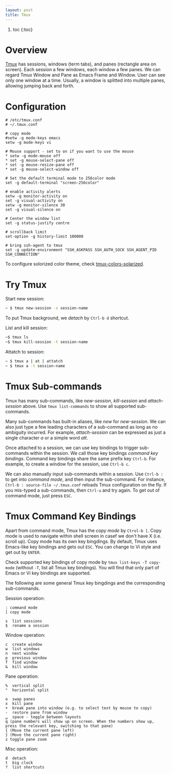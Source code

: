 ```yaml
---
layout: post
title: Tmux
---
```


1. toc
{:toc}

# Overview #

[Tmux](https://gist.github.com/andreyvit/2921703) has sessions, windows (term tabs), and panes (rectangle area on screen). Each session a few windows, each window a few panes. We can regard Tmux Window and Pane as Emacs Frame and Window. User can see only one window at a time. Usually, a window is splitted into multiple panes, allowing jumping back and forth.

# Configuration #

```
# /etc/tmux.conf
# ~/.tmux.conf

# copy mode
#setw -g mode-keys emacs
setw -g mode-keys vi

# Mouse support - set to on if you want to use the mouse
* setw -g mode-mouse off
* set -g mouse-select-pane off
* set -g mouse-resize-pane off
* set -g mouse-select-window off

# Set the default terminal mode to 256color mode
set -g default-terminal "screen-256color"

# enable activity alerts
setw -g monitor-activity on
set -g visual-activity on
setw -g monitor-silence 30
set -g visual-silence on

# Center the window list
set -g status-justify centre

# scrollback limit
set-option -g history-limit 100000

# bring ssh-agent to tmux
set -g update-environment "SSH_ASKPASS SSH_AUTH_SOCK SSH_AGENT_PID SSH_CONNECTION"
```

To configure solorized color theme, check [tmux-colors-solarized](https://github.com/seebi/tmux-colors-solarized).

# Try Tmux #

Start new session:

```bash
~ $ tmux new-session -s session-name
```

To put Tmux background, we *detach* by `Ctrl-b d` shortcut.

List and kill session:

```bash
~$ tmux ls
~$ tmux kill-session -t session-name
```

Attatch to session:

```bash
~ $ tmux a | at | attatch
~ $ tmux a -t session-name
```

# Tmux Sub-commands #

Tmux has many sub-commands, like *new-session*, *kill-session* and *attach-session* above. Use `tmux list-commands` to show all supported sub-commands.

Many sub-commands has built-in aliases, like *new* for *new-session*. We can also just type a few leading characters of a sub-command as long as no ambiguity incurred. For example, *attach-session* can be expressed as just a single character *a* or a simple word *att*.

Once attached to a session, we can use key bindings to trigger sub-commands within the session. We call those key bindings *command key bindings*. Command key bindings share the same prefix key `Ctrl-b`. For example, to create a window for the session, use `Ctrl-b c`.

We can also manually input sub-commands within a session. Use `Ctrl-b :` to get into *command mode*, and then input the sub-command. For instance, `Ctrl-b : source-file ~/.tmux.conf` reloads Tmux configuration on the fly. If you mis-typed a sub-commands, then `Ctrl-u` and try again. To get out of command mode, just press `ESC`.

# Tmux Command Key Bindings #

Apart from command mode, Tmux has the *copy mode* by `Ctrol-b [`. Copy mode is used to navigate within shell screen in casef we don't have X (i.e. scroll up). Copy mode has its own key bingdings. By default, Tmux uses Emacs-like key bindings and gets out `ESC`. You can change to Vi style and get out by `ENTER`.

Check supported key bindings of copy mode by `tmux list-keys -T copy-mode` (without `-T`, list all Tmux key bindings). You will find that only part of Emacs or Vi key bindings are supported.

The following are some general Tmux key bingdings and the corresponding sub-commands.

Session operation:

```
: command mode
[ copy mode

s  list sessions
$  rename a session
```

Window operation:

```
c  create window
w  list windows
n  next window
p  previous window
f  find window
&  kill window
```

Pane operation:

```
%  vertical split
"  horizontal split

o  swap panes
x  kill pane
+  break pane into window (e.g. to select text by mouse to copy)
-  restore pane from window
⍽  space - toggle between layouts
q (pane numbers will show up on screen. When the numbers show up, press the relevant key, switching to that pane)
{ (Move the current pane left)
} (Move the current pane right)
z toggle pane zoom
```

Misc operation:

```
d  detach
t  big clock
?  list shortcuts
```
